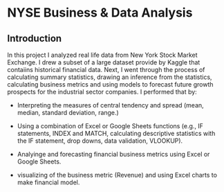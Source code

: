 # NYSE Business & Data Analysis

## Introduction
In this project I analyzed real life data from New York Stock Market Exchange. I drew a subset of a large dataset provide by Kaggle that contaiins historical financial data. Next,
I went through the process of calculating summary statistics, drawing an inference from the statistics, calculating business metrics and using models to forecast future growth 
prospects for the industrial sector companies. I performed that by:

- Interpreting the measures of central tendency and spread (mean, median, standard deviation, range.)

- Using a combination of Excel or Google Sheets functions (e.g., IF statements, INDEX and MATCH, calculating descriptive statistics with the IF statement, drop downs, data 
validation, VLOOKUP).

- Analyinge and forecasting financial business metrics using Excel or Google Sheets.

- visualizing of the business metric (Revenue) and using Excel charts to make financial model.

